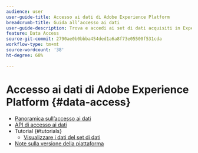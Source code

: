 ```yaml
---
audience: user
user-guide-title: Accesso ai dati di Adobe Experience Platform
breadcrumb-title: Guida all’accesso ai dati
user-guide-description: Trova e accedi ai set di dati acquisiti in Experience Platform.
feature: Data Access
source-git-commit: 2790ae0b0bbba454ded1a6a8f73e05500f531cda
workflow-type: tm+mt
source-wordcount: '38'
ht-degree: 68%

---
```



# Accesso ai dati di Adobe Experience Platform {#data-access}

- [Panoramica sull’accesso ai dati](home.md)
- [API di accesso ai dati](api.md)
- Tutorial {#tutorials}
   - [Visualizzare i dati del set di dati](tutorials/dataset-data.md)
- [Note sulla versione della piattaforma](https://experienceleague.adobe.com/docs/experience-platform/release-notes/latest.html?lang=it)